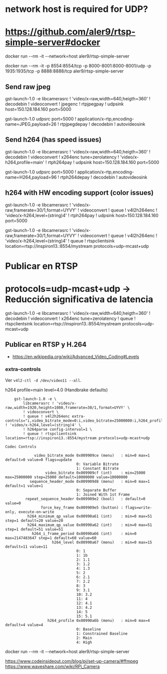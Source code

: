 # network host is required for UDP?
# https://github.com/aler9/rtsp-simple-server#docker
docker run --rm -it --network=host aler9/rtsp-simple-server

docker run --rm -it -p 8554:8554/tcp -p 8000-8001:8000-8001/udp -p 1935:1935/tcp -p 8888:8888/tcp  aler9/rtsp-simple-server


## Send raw jpeg

gst-launch-1.0 -e libcamerasrc ! 'video/x-raw,width=640,heigth=360' ! decodebin ! videoconvert ! jpegenc ! rtpjpegpay ! udpsink host=150.128.184.160 port=5000

gst-launch-1.0 udpsrc  port=5000 ! application/x-rtp,encoding-name=JPEG,payload=26 ! rtpjpegdepay ! decodebin ! autovideosink


## Send h264 (has speed issues)

gst-launch-1.0 -e libcamerasrc ! 'video/x-raw,width=640,heigth=360' ! decodebin ! videoconvert ! x264enc tune=zerolatency ! 'video/x-h264,profile=main' ! rtph264pay ! udpsink host=150.128.184.160 port=5000


gst-launch-1.0 udpsrc  port=5000 ! application/x-rtp,encoding-name=H264,payload=96 ! rtph264depay  ! decodebin ! autovideosink


## h264 with HW encoding support (color issues)


gst-launch-1.0 -e libcamerasrc !  'video/x-raw,framerate=30/1,format=UYVY' ! videoconvert ! queue ! v4l2h264enc ! 'video/x-h264,level=(string)4' ! rtph264pay ! udpsink host=150.128.184.160 port=5000

gst-launch-1.0 -e libcamerasrc !  'video/x-raw,framerate=30/1,format=UYVY' ! videoconvert ! queue ! v4l2h264enc ! 'video/x-h264,level=(string)4'  ! queue ! rtspclientsink location=rtsp://inspiron13.:8554/mystream protocols=udp-mcast+udp

# Publicar en RTSP
# protocols=udp-mcast+udp → Reducción significativa de latencia

gst-launch-1.0 -e libcamerasrc ! 'video/x-raw,width=640,heigth=360' ! decodebin ! videoconvert ! x264enc tune=zerolatency ! queue ! rtspclientsink location=rtsp://inspiron13.:8554/mystream protocols=udp-mcast+udp


## Publicar en RTSP y H.264

- https://en.wikipedia.org/wiki/Advanced_Video_Coding#Levels

### extra-controls

Ver `v4l2-ctl -d /dev/video11 --all`.

h264 profile=main level=4.0 (Handbrake defaults)

```
    gst-launch-1.0 -e \
        libcamerasrc ! 'video/x-raw,width=1920,height=1080,framerate=30/1,format=UYVY' \
        ! videoconvert \
        ! queue ! v4l2h264enc extra-controls="i,video_bitrate_mode=0:i,video_bitrate=25000000:i,h264_profile=2:i,h264_level=11" ! 'video/x-h264,level=(string)4' \
        ! h264parse config-interval=1 \
        ! queue ! rtspclientsink location=rtsp://inspiron13.:8554/mystream protocols=udp-mcast+udp
```

```
Codec Controls

             video_bitrate_mode 0x009909ce (menu)   : min=0 max=1 default=0 value=0 flags=update
                                0: Variable Bitrate
                                1: Constant Bitrate
                  video_bitrate 0x009909cf (int)    : min=25000 max=25000000 step=25000 default=10000000 value=10000000
           sequence_header_mode 0x009909d8 (menu)   : min=0 max=1 default=1 value=1
                                0: Separate Buffer
                                1: Joined With 1st Frame
         repeat_sequence_header 0x009909e2 (bool)   : default=0 value=0
                force_key_frame 0x009909e5 (button) : flags=write-only, execute-on-write
          h264_minimum_qp_value 0x00990a61 (int)    : min=0 max=51 step=1 default=20 value=20
          h264_maximum_qp_value 0x00990a62 (int)    : min=0 max=51 step=1 default=51 value=51
            h264_i_frame_period 0x00990a66 (int)    : min=0 max=2147483647 step=1 default=60 value=60
                     h264_level 0x00990a67 (menu)   : min=0 max=15 default=11 value=11
                                0: 1
                                1: 1b
                                2: 1.1
                                3: 1.2
                                4: 1.3
                                5: 2
                                6: 2.1
                                7: 2.2
                                8: 3
                                9: 3.1
                                10: 3.2
                                11: 4
                                12: 4.1
                                13: 4.2
                                14: 5
                                15: 5.1
                   h264_profile 0x00990a6b (menu)   : min=0 max=4 default=4 value=4
                                0: Baseline
                                1: Constrained Baseline
                                2: Main
                                4: High
```


docker run --rm -it --network=host aler9/rtsp-simple-server




https://www.codeinsideout.com/blog/pi/set-up-camera/#ffmpeg
https://www.waveshare.com/wiki/RPi_Camera